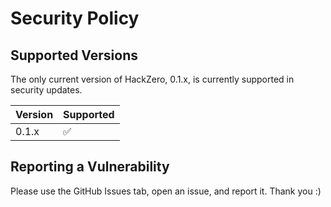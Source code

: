 # Security Policy

## Supported Versions
The only current version of HackZero, 0.1.x, is currently supported in security updates.

| Version | Supported          |
| ------- | ------------------ |
| 0.1.x   | :white_check_mark: |

## Reporting a Vulnerability
Please use the GitHub Issues tab, open an issue, and report it. Thank you :)
